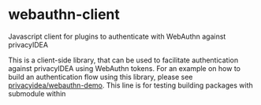 # webauthn-client
Javascript client for plugins to authenticate with WebAuthn against privacyIDEA

This is a client-side library, that can be used to facilitate authentication
against privacyIDEA using WebAuthn tokens. For an example on how to build an
authentication flow using this library, please see
[privacyidea/webauthn-demo](https://github.com/privacyidea/webauthn-demo).
This line is for testing building packages with submodule within
